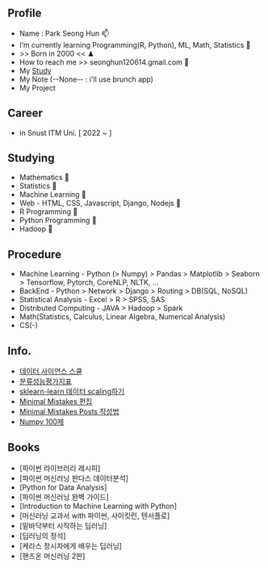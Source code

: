 ## **Profile**
- Name : Park Seong Hun 📫
- I’m currently learning Programming(R, Python), ML, Math, Statistics 📜
- \>\> Born in 2000 << ♟
- How to reach me >> seonghun120614.gmail.com 🔑
- My [Study](https://seonghun120614.tistory.com/)
- My Note (--None-- : i'll use brunch app)
- My Project

## **Career**
 + in Snust ITM Uni. [ 2022 ~  ]



## **Studying**
 + Mathematics 📕
 + Statistics 📗
 + Machine Learning 📓
 + Web - HTML, CSS, Javascript, Django, Nodejs 📒
 + R Programming 📔
 + Python Programming 📖
 + Hadoop 📃

## **Procedure**
 + Machine Learning - Python (> Numpy) > Pandas > Matplotlib > Seaborn > Tensorflow, Pytorch, CoreNLP, NLTK, ...
 + BackEnd - Python > Network > Django > Routing > DB(SQL, NoSQL)
 + Statistical Analysis - Excel > R > SPSS, SAS
 + Distributed Computing - JAVA > Hadoop > Spark
 + Math(Statistics, Calculus, Linear Algebra, Numerical Analysis)
 + CS(-)

## **Info.**
 + [데이터 사이언스 스쿨](https://datascienceschool.net/intro.html)
 + [분류성능평가지표](https://sumniya.tistory.com/26)
 + [sklearn-learn 데이터 scaling하기](https://mkjjo.github.io/python/2019/01/10/scaler.html)
 + [Minimal Mistakes 편집](https://ansohxxn.github.io/blog/jekyll-directory-structure/)
 + [Minimal Mistakes Posts 작성법](https://niklasjang.github.io/guide/how-to-use-markdown/)
 + [Numpy 100제](https://github.com/rougier/numpy-100/blob/master/100_Numpy_exercises.md)

## **Books**
 + [파이썬 라이브러리 레시피]
 + [파이썬 머신러닝 판다스 데이터분석]
 + [Python for Data Analysis]
 + [파이썬 머신러닝 완벽 가이드]
 + [Introduction to Machine Learning with Python]
 + [머신러닝 교과서 with 파이썬, 사이킷런, 텐서플로]
 + [밑바닥부터 시작하는 딥러닝]
 + [딥러닝의 정석]
 + [케라스 창시자에게 배우는 딥러닝]
 + [핸즈온 머신러닝 2판]
